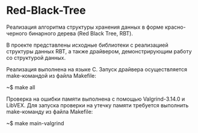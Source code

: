 # Red-Black-Tree

Реализация алгоритма структуры хранения данных в форме красно-черного бинарного дерева (Red Black Tree, RBT).

В проекте представлены исходные библиотеки с реализацией структуры данных RBT, а также драйвером, демонстрирующим работу со структурой данных.

Реализация выполнена на языке C. Запуск драйвера осуществляется make-командой из файла Makefile:

~$ make all

Проверка на ошибки памяти выполнена с помощью Valgrind-3.14.0 и LibVEX. Для запуска проверки на утечку памяти требуется выполнить make-команду из файла Makefile:

~$ make main-valgrind
